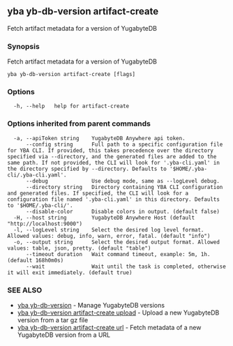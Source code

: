 ## yba yb-db-version artifact-create

Fetch artifact metadata for a version of YugabyteDB

### Synopsis

Fetch artifact metadata for a version of YugabyteDB

```
yba yb-db-version artifact-create [flags]
```

### Options

```
  -h, --help   help for artifact-create
```

### Options inherited from parent commands

```
  -a, --apiToken string    YugabyteDB Anywhere api token.
      --config string      Full path to a specific configuration file for YBA CLI. If provided, this takes precedence over the directory specified via --directory, and the generated files are added to the same path. If not provided, the CLI will look for '.yba-cli.yaml' in the directory specified by --directory. Defaults to '$HOME/.yba-cli/.yba-cli.yaml'.
      --debug              Use debug mode, same as --logLevel debug.
      --directory string   Directory containing YBA CLI configuration and generated files. If specified, the CLI will look for a configuration file named '.yba-cli.yaml' in this directory. Defaults to '$HOME/.yba-cli/'.
      --disable-color      Disable colors in output. (default false)
  -H, --host string        YugabyteDB Anywhere Host (default "http://localhost:9000")
  -l, --logLevel string    Select the desired log level format. Allowed values: debug, info, warn, error, fatal. (default "info")
  -o, --output string      Select the desired output format. Allowed values: table, json, pretty. (default "table")
      --timeout duration   Wait command timeout, example: 5m, 1h. (default 168h0m0s)
      --wait               Wait until the task is completed, otherwise it will exit immediately. (default true)
```

### SEE ALSO

* [yba yb-db-version](yba_yb-db-version.md)	 - Manage YugabyteDB versions
* [yba yb-db-version artifact-create upload](yba_yb-db-version_artifact-create_upload.md)	 - Upload a new YugabyteDB version from a tar gz file
* [yba yb-db-version artifact-create url](yba_yb-db-version_artifact-create_url.md)	 - Fetch metadata of a new YugabyteDB version from a URL

